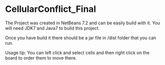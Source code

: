 CellularConflict_Final
======================

The Project was created in NetBeans 7.2 and can be easily build with it.
You will need JDK7 and Java7 to build this project.

Once you have build it there should be a jar file in /dist folder that you can run.

Usage tip:
You can left click and select cells and then right click on the board to order them to move there.
